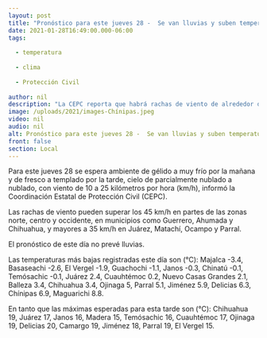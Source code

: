 ```yaml
---
layout: post
title: "Pronóstico para este jueves 28 -  Se van lluvias y suben temperaturas"
date: 2021-01-28T16:49:00.000-06:00
tags:
  
  - temperatura
  
  - clima
  
  - Protección Civil
  
author: nil
description: "La CEPC reporta que habrá rachas de viento de alrededor de 45 km/h en Guerrero, Ahumada y Chihuahua, y mayores a 35 km/h en Juárez, Matachí, Ocampo y Parral"
image: /uploads/2021/images-Chínipas.jpeg
video: nil
audio: nil
alt: Pronóstico para este jueves 28 -  Se van lluvias y suben temperaturas
front: false
section: Local
---
```


Para este jueves 28 se espera ambiente de gélido a muy frío por la mañana y de fresco a templado por la tarde, cielo de parcialmente nublado a nublado, con viento de 10 a 25 kilómetros por hora (km/h), informó la Coordinación Estatal de Protección Civil (CEPC).

Las rachas de viento pueden superar los 45 km/h en partes de las zonas norte, centro y occidente, en municipios como Guerrero, Ahumada y Chihuahua, y mayores a 35 km/h en Juárez, Matachí, Ocampo y Parral.

El pronóstico de este día no prevé lluvias.

Las temperaturas más bajas registradas este día son (°C): Majalca -3.4, Basaseachi -2.6, El Vergel -1.9, Guachochi -1.1, Janos -0.3, Chinatú -0.1, Temósachic -0.1,  Juárez 2.4, Cuauhtémoc 0.2, Nuevo Casas Grandes 2.1, Balleza 3.4, Chihuahua 3.4, Ojinaga 5, Parral 5.1, Jiménez 5.9, Delicias 6.3, Chínipas 6.9, Maguarichi 8.8.

En tanto que las máximas esperadas para esta tarde son (°C): Chihuahua 19, Juárez 17, Janos 16, Madera 15, Temósachic 16, Cuauhtémoc 17, Ojinaga 19, Delicias 20, Camargo 19, Jiménez 18, Parral 19, El Vergel 15.